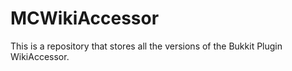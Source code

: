 MCWikiAccessor
==============

This is a repository that stores all the versions of the Bukkit Plugin WikiAccessor.